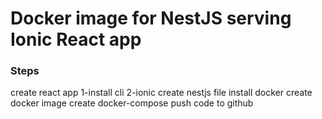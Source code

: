 <h1>Docker image for NestJS serving Ionic React app </h1>

<h3>Steps</h3>
<lu>create react app 
1-install cli
2-ionic</lu>
<lu>create nestjs file</lu>
<lu>install docker</lu>
<lu>create docker image </lu>
<lu>create docker-compose</lu>
<lu>push code to github</lu>
